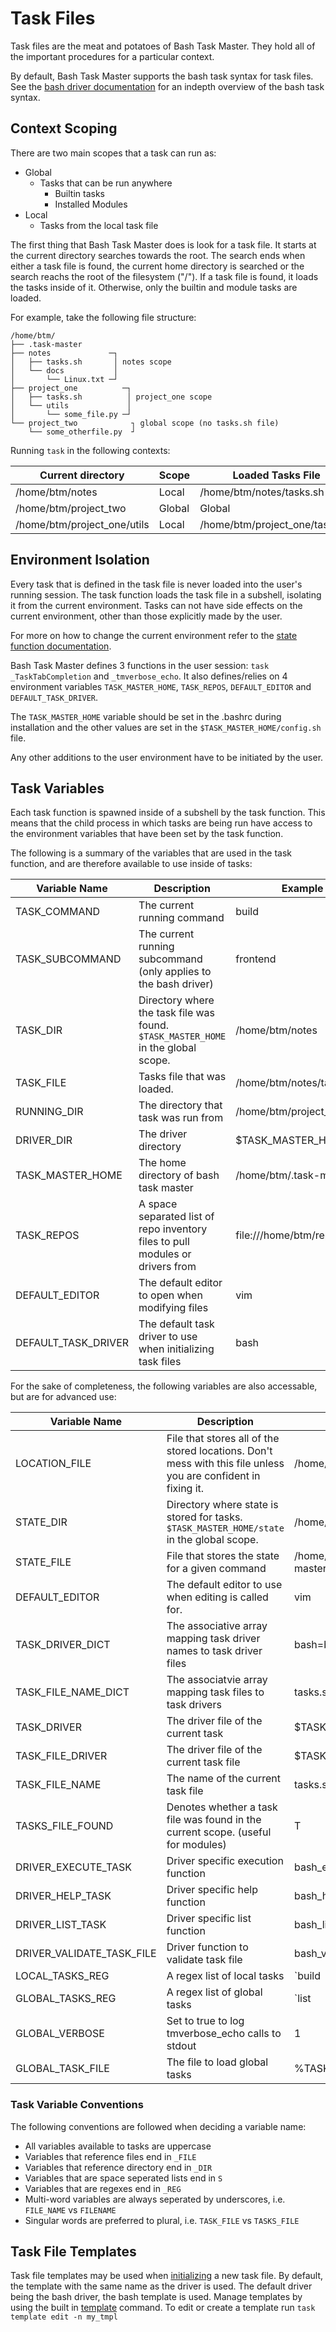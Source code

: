 # Task Files

Task files are the meat and potatoes of Bash Task Master.
They hold all of the important procedures for a particular context.

By default, Bash Task Master supports the bash task syntax for task files.
See the [bash driver documentation](/drivers/#bash-driver) for an indepth overview of the bash task syntax.

## Context Scoping

There are two main scopes that a task can run as:

* Global
    * Tasks that can be run anywhere
        * Builtin tasks
        * Installed Modules
* Local
    * Tasks from the local task file

The first thing that Bash Task Master does is look for a task file.
It starts at the current directory searches towards the root.
The search ends when either a task file is found, the current home directory is searched or the search reachs the root of the filesystem ("/").
If a task file is found, it loads the tasks inside of it.
Otherwise, only the builtin and module tasks are loaded.

For example, take the following file structure:

```
/home/btm/
├── .task-master
├── notes             ─┐
│   ├── tasks.sh       │ notes scope
│   └── docs           │
│       └── Linux.txt ─┘
├── project_one          ─┐
│   ├── tasks.sh          │ project_one scope
│   └── utils             │
│       └── some_file.py ─┘
└── project_two            ┐ global scope (no tasks.sh file)
    └── some_otherfile.py  ┘
```

Running `task` in the following contexts:

| Current directory           | Scope  | Loaded Tasks File              |
|-----------------------------|--------|--------------------------------|
| /home/btm/notes             | Local  | /home/btm/notes/tasks.sh       |
| /home/btm/project_two       | Global | Global                         |
| /home/btm/project_one/utils | Local  | /home/btm/project_one/tasks.sh |


## Environment Isolation

Every task that is defined in the task file is never loaded into the user's running session.
The task function loads the task file in a subshell, isolating it from the current environment.
Tasks can not have side effects on the current environment, other than those explicitly made by the user.

For more on how to change the current environment refer to the [state function documentation](/state).

Bash Task Master defines 3 functions in the user session: `task` `_TaskTabCompletion` and `_tmverbose_echo`.
It also defines/relies on 4 environment variables `TASK_MASTER_HOME`, `TASK_REPOS`, `DEFAULT_EDITOR` and `DEFAULT_TASK_DRIVER`.

The `TASK_MASTER_HOME` variable should be set in the .bashrc during installation and the other values are set in the `$TASK_MASTER_HOME/config.sh` file.

Any other additions to the user environment have to be initiated by the user.

## Task Variables

Each task function is spawned inside of a subshell by the task function.
This means that the child process in which tasks are being run have access to the environment variables that have been set by the task function.

The following is a summary of the variables that are used in the task function, and are therefore available to use inside of tasks:

| Variable Name  | Description | Example Value |
|----------------|-------------|---------------|
| TASK_COMMAND   | The current running command | build |
| TASK_SUBCOMMAND | The current running subcommand (only applies to the bash driver)| frontend |
| TASK_DIR       | Directory where the task file was found. `$TASK_MASTER_HOME` in the global scope. | /home/btm/notes |
| TASK_FILE      | Tasks file that was loaded. | /home/btm/notes/tasks.sh |
| RUNNING_DIR    | The directory that task was run from | /home/btm/project_one/utils |
| DRIVER_DIR     | The driver directory | $TASK_MASTER_HOME/lib/drivers |
| TASK_MASTER_HOME | The home directory of bash task master | /home/btm/.task-master |
| TASK_REPOS | A space separated list of repo inventory files to pull modules or drivers from | file:///home/btm/repo/inventory |
| DEFAULT_EDITOR | The default editor to open when modifying files | vim |
| DEFAULT_TASK_DRIVER | The default task driver to use when initializing task files | bash |


For the sake of completeness, the following variables are also accessable, but are for advanced use:

| Variable Name  | Description | Example Value |
|----------------|-------------|---------------|
| LOCATION_FILE | File that stores all of the stored locations. Don't mess with this file unless you are confident in fixing it. | /home/btm/.task-master/state/locations.vars |
| STATE_DIR      | Directory where state is stored for tasks. `$TASK_MASTER_HOME/state` in the global scope. | /home/btm/.task-master/state/project_one/ |
| STATE_FILE     | File that stores the state for a given command | /home/btm/.task-master/state/project_one/build.vars |
| DEFAULT_EDITOR | The default editor to use when editing is called for. | vim |
| TASK_DRIVER_DICT | The associative array mapping task driver names to task driver files | bash=bash_driver.sh |
| TASK_FILE_NAME_DICT | The associatvie array mapping task files to task drivers | tasks.sh=bash |
| TASK_DRIVER | The driver file of the current task | $TASK_MASTER_HOME/lib/drivers/bash_driver.sh |
| TASK_FILE_DRIVER | The driver file of the current task file | $TASKS_MASTER_HOME/lib/drivers/bash_driver.sh |
| TASK_FILE_NAME | The name of the current task file | tasks.sh |
| TASKS_FILE_FOUND | Denotes whether a task file was found in the current scope. (useful for modules) | T |
| DRIVER_EXECUTE_TASK | Driver specific execution function | bash_execute |
| DRIVER_HELP_TASK | Driver specific help function  | bash_help |
| DRIVER_LIST_TASK | Driver specific list function  | bash_list |
| DRIVER_VALIDATE_TASK_FILE | Driver function to validate task file | bash_validate_file |
| LOCAL_TASKS_REG | A regex list of local tasks | `build|run|kill` |
| GLOBAL_TASKS_REG | A regex list of global tasks | `list|help|global|driver|module` |
| GLOBAL_VERBOSE | Set to true to log tmverbose_echo calls to stdout | 1 |
| GLOBAL_TASK_FILE | The file to load global tasks | %TASK_MASTER_HOME/load-global.sh |

### Task Variable Conventions

The following conventions are followed when deciding a variable name:

* All variables available to tasks are uppercase
* Variables that reference files end in `_FILE`
* Variables that reference directory end in `_DIR`
* Variables that are space seperated lists end in `S`
* Variables that are regexes end in `_REG`
* Multi-word variables are always seperated by underscores, i.e. `FILE_NAME` vs `FILENAME`
* Singular words are preferred to plural, i.e. `TASK_FILE` vs `TASKS_FILE`


## Task File Templates

Task file templates may be used when [initializing](/built_in_tasks#init) a new task file.
By default, the template with the same name as the driver is used.
The default driver being the bash driver, the bash template is used.
Manage templates by using the built in [template](/built_in_tasks#template) command.
To edit or create a template run `task template edit -n my_tmpl`
